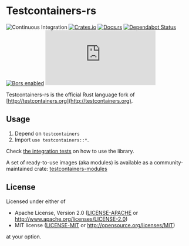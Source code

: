 # Testcontainers-rs

![Continuous Integration](https://github.com/testcontainers/testcontainers-rs/workflows/Continuous%20Integration/badge.svg?branch=dev)
[![Crates.io](https://img.shields.io/crates/v/testcontainers.svg)](https://crates.io/crates/testcontainers)
[![Docs.rs](https://docs.rs/testcontainers/badge.svg)](https://docs.rs/testcontainers)
[![Dependabot Status](https://api.dependabot.com/badges/status?host=github&repo=testcontainers/testcontainers-rs)](https://dependabot.com)
[![Bors enabled](https://bors.tech/images/badge_small.svg)](https://app.bors.tech/repositories/20716)
[![Matrix](https://img.shields.io/matrix/testcontainers-rs:matrix.org?style=flat-square)](https://matrix.to/#/#testcontainers-rs:matrix.org)

Testcontainers-rs is the official Rust language fork of [http://testcontainers.org](http://testcontainers.org).

## Usage

1. Depend on `testcontainers`
2. Import `use testcontainers::*`.

Check [the integration tests](./testcontainers/tests) on how to use the library.

A set of ready-to-use images (aka modules) is available as a community-maintained crate: [testcontainers-modules](https://github.com/testcontainers/testcontainers-rs-modules-community)

## License

Licensed under either of

- Apache License, Version 2.0
  ([LICENSE-APACHE](LICENSE-Apache-2.0) or http://www.apache.org/licenses/LICENSE-2.0)
- MIT license
  ([LICENSE-MIT](LICENSE-MIT) or http://opensource.org/licenses/MIT)

at your option.
